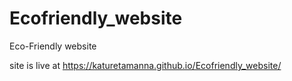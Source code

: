 # Ecofriendly_website
Eco-Friendly website

site is live at
https://katuretamanna.github.io/Ecofriendly_website/


